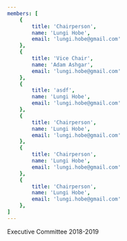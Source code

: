 ```yaml
---
members: [
    {
        title: 'Chairperson',
        name: 'Lungi Hobe',
        email: 'lungi.hobe@gmail.com'
    },
    {
        title: 'Vice Chair',
        name: 'Adam Ashgar',
        email: 'lungi.hobe@gmail.com'
    },
    {
        title: 'asdf',
        name: 'Lungi Hobe',
        email: 'lungi.hobe@gmail.com'
    },
    {
        title: 'Chairperson',
        name: 'Lungi Hobe',
        email: 'lungi.hobe@gmail.com'
    },
    {
        title: 'Chairperson',
        name: 'Lungi Hobe',
        email: 'lungi.hobe@gmail.com'
    },
    {
        title: 'Chairperson',
        name: 'Lungi Hobe',
        email: 'lungi.hobe@gmail.com'
    },
]
---
```


Executive Committee 2018-2019